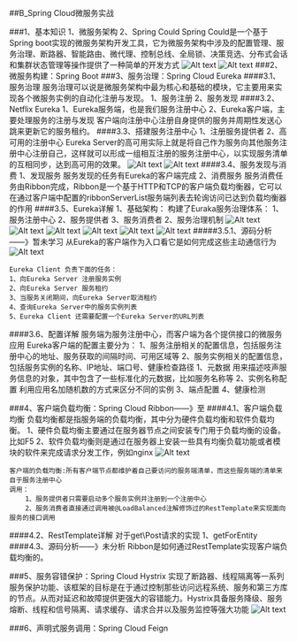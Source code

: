 
##B_Spring Cloud微服务实战

###1、基本知识
	1、微服务架构
	2、Spring Could
		Spring Could是一个基于Spring boot实现的微服务架构开发工具，它为微服务架构中涉及的配置管理、服务治理、断路器、智能路由、微代理、控制总线、全局锁、决策竞选、分布式会话和集群状态管理等操作提供了一种简单的开发方式
![Alt text](./1565961147752.png)
![Alt text](./1565961179422.png)
###2、微服务构建：Spring Boot
###3、服务治理：Spring Cloud Eureka
####3.1、服务治理
		服务治理可以说是微服务架构中最为核心和基础的模块，它主要用来实现各个微服务实例的自动化注册与发现。
		1、服务注册
		2、服务发现
####3.2、Netflix Eureka
		1、Eureka服务端，也是我们服务注册中心
		2、Eureka客户端，主要处理服务的注册与发现
			客户端向注册中心注册自身提供的服务并周期性发送心跳来更新它的服务租约。
####3.3、搭建服务注册中心
		1、注册服务提供者
		2、高可用的注册中心
			Eureka Server的高可用实际上就是将自己作为服务向其他服务注册中心注册自己，这样就可以形成一组相互注册的服务注册中心，以实现服务清单的互相同步，达到高可用的效果。
![Alt text](./1566044611288.png)
![Alt text](./1566044624721.png)
####3.4、服务发现与消费
	1、发现服务
		服务发现的任务有Eureka的客户端完成
	2、消费服务
		服务消费任务由Ribbon完成，Ribbon是一个基于HTTP和TCP的客户端负载均衡器，它可以在通过客户端中配置的ribbonServerList服务端列表去轮询访问已达到负载均衡器的作用
####3.5、Eureka详解
	1、基础架构：
		构建了Euraka服务治理体系：
		1、服务注册中心
		2、服务提供者
		3、服务消费者
	2、服务治理机制
![Alt text](./1566046772188.png)
![Alt text](./1566046785165.png)
![Alt text](./1566046894174.png)
![Alt text](./1566046902930.png)
![Alt text](./1566046987749.png)
![Alt text](./1566047113107.png)
#####3.5.1、源码分析——》暂未学习
	从Eureka的客户端作为入口看它是如何完成这些主动通信行为
![Alt text](./1566047547081.png)


	Eureka Client 负责下面的任务：
	1、向Eureka Server 注册服务实例
	2、向Eureka Server 服务租约
	3、当服务关闭期间，向Eureka Server取消租约
	4、查询Eureka Server中的服务实例列表
	5、Eureka Client 还需要配置一个Eureka Server的URL列表
####3.6、配置详解
	服务端为服务注册中心，而客户端为各个提供接口的微服务应用
	Eureka客户端的配置主要分为：
	1、服务注册相关的配置信息，包括服务注册中心的地址、服务获取的间隔时间、可用区域等
	2、服务实例相关的配置信息，包括服务实例的名称、IP地址、端口号、健康检查路径
		1、元数据
			用来描述吱声服务信息的对象，其中包含了一些标准化的元数据，比如服务名称等
		2、实例名称配置
			利用应用名加随机数的方式来区分不同的实例
		3、端点配置
		4、健康检测

###4、客户端负载均衡：Spring Cloud Ribbon——》至
####4.1、客户端负载均衡
	负载均衡都是指服务端的负载均衡，其中分为硬件负载均衡和软件负载均衡。
	1、硬件负载均衡主要通过在服务器节点之间安装专门用于负载均衡的设备。比如F5
	2、软件负载均衡则是通过在服务器上安装一些具有均衡负载功能或者模块的软件来完成请求分发工作，例如nginx
![Alt text](./1566999034764.png)


	客户端的负载均衡:所有客户端节点都维护着自己要访问的服务端清单，而这些服务端的清单来自于服务注册中心
	调用：
		1、服务提供者只需要启动多个服务实例并注册到一个注册中心
		2、服务消费者直接通过调用被@LoadBalanced注解修饰过的RestTemplate来实现面向服务的接口调用
####4.2、RestTemplate详解
	对于get\Post请求的实现
	1、getForEntity
####4.3、源码分析——》未分析
	Ribbon是如何通过RestTemplate实现客户端负载均衡的。




###5、服务容错保护：Spring Cloud Hystrix
	实现了断路器、线程隔离等一系列服务保护功能、该框架的目标是在于通过控制那些访问远程系统、服务和第三方库的节点。从而对延迟和故障提供更强大的容错能力。Hystrix具备服务降级、服务熔断、线程和信号隔离、请求缓存、请求合并以及服务监控等强大功能
![Alt text](./1571557497276.png)

###6、声明式服务调用：Spring Cloud Feign